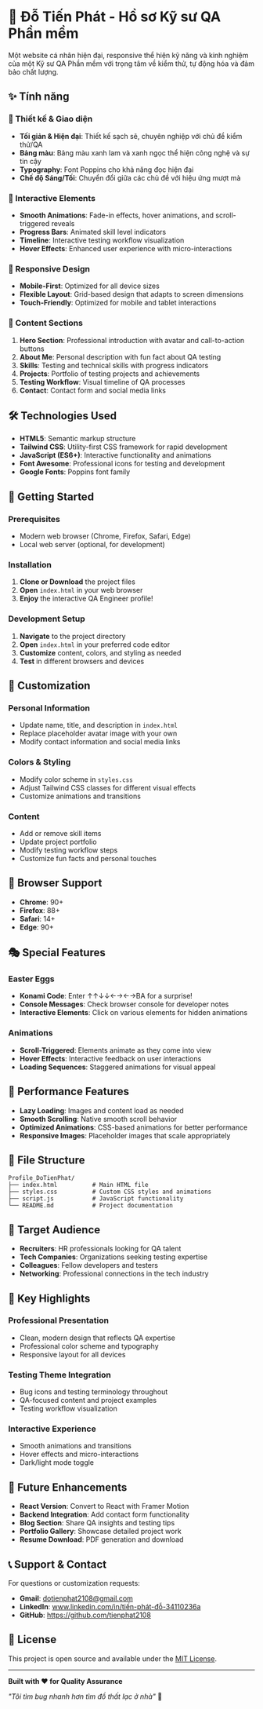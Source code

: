 # 🐛 Đỗ Tiến Phát - Hồ sơ Kỹ sư QA Phần mềm

Một website cá nhân hiện đại, responsive thể hiện kỹ năng và kinh nghiệm của một Kỹ sư QA Phần mềm với trọng tâm về kiểm thử, tự động hóa và đảm bảo chất lượng.

## ✨ Tính năng

### 🎨 Thiết kế & Giao diện
- **Tối giản & Hiện đại**: Thiết kế sạch sẽ, chuyên nghiệp với chủ đề kiểm thử/QA
- **Bảng màu**: Bảng màu xanh lam và xanh ngọc thể hiện công nghệ và sự tin cậy
- **Typography**: Font Poppins cho khả năng đọc hiện đại
- **Chế độ Sáng/Tối**: Chuyển đổi giữa các chủ đề với hiệu ứng mượt mà

### 🚀 Interactive Elements
- **Smooth Animations**: Fade-in effects, hover animations, and scroll-triggered reveals
- **Progress Bars**: Animated skill level indicators
- **Timeline**: Interactive testing workflow visualization
- **Hover Effects**: Enhanced user experience with micro-interactions

### 📱 Responsive Design
- **Mobile-First**: Optimized for all device sizes
- **Flexible Layout**: Grid-based design that adapts to screen dimensions
- **Touch-Friendly**: Optimized for mobile and tablet interactions

### 🎯 Content Sections
1. **Hero Section**: Professional introduction with avatar and call-to-action buttons
2. **About Me**: Personal description with fun fact about QA testing
3. **Skills**: Testing and technical skills with progress indicators
4. **Projects**: Portfolio of testing projects and achievements
5. **Testing Workflow**: Visual timeline of QA processes
6. **Contact**: Contact form and social media links

## 🛠️ Technologies Used

- **HTML5**: Semantic markup structure
- **Tailwind CSS**: Utility-first CSS framework for rapid development
- **JavaScript (ES6+)**: Interactive functionality and animations
- **Font Awesome**: Professional icons for testing and development
- **Google Fonts**: Poppins font family

## 🚀 Getting Started

### Prerequisites
- Modern web browser (Chrome, Firefox, Safari, Edge)
- Local web server (optional, for development)

### Installation

1. **Clone or Download** the project files
2. **Open** `index.html` in your web browser
3. **Enjoy** the interactive QA Engineer profile!

### Development Setup

1. **Navigate** to the project directory
2. **Open** `index.html` in your preferred code editor
3. **Customize** content, colors, and styling as needed
4. **Test** in different browsers and devices

## 🎨 Customization

### Personal Information
- Update name, title, and description in `index.html`
- Replace placeholder avatar image with your own
- Modify contact information and social media links

### Colors & Styling
- Modify color scheme in `styles.css`
- Adjust Tailwind CSS classes for different visual effects
- Customize animations and transitions

### Content
- Add or remove skill items
- Update project portfolio
- Modify testing workflow steps
- Customize fun facts and personal touches

## 📱 Browser Support

- **Chrome**: 90+
- **Firefox**: 88+
- **Safari**: 14+
- **Edge**: 90+

## 🎭 Special Features

### Easter Eggs
- **Konami Code**: Enter ↑↑↓↓←→←→BA for a surprise!
- **Console Messages**: Check browser console for developer notes
- **Interactive Elements**: Click on various elements for hidden animations

### Animations
- **Scroll-Triggered**: Elements animate as they come into view
- **Hover Effects**: Interactive feedback on user interactions
- **Loading Sequences**: Staggered animations for visual appeal

## 🔧 Performance Features

- **Lazy Loading**: Images and content load as needed
- **Smooth Scrolling**: Native smooth scroll behavior
- **Optimized Animations**: CSS-based animations for better performance
- **Responsive Images**: Placeholder images that scale appropriately

## 📝 File Structure

```
Profile_DoTienPhat/
├── index.html          # Main HTML file
├── styles.css          # Custom CSS styles and animations
├── script.js           # JavaScript functionality
└── README.md           # Project documentation
```

## 🎯 Target Audience

- **Recruiters**: HR professionals looking for QA talent
- **Tech Companies**: Organizations seeking testing expertise
- **Colleagues**: Fellow developers and testers
- **Networking**: Professional connections in the tech industry

## 🌟 Key Highlights

### Professional Presentation
- Clean, modern design that reflects QA expertise
- Professional color scheme and typography
- Responsive layout for all devices

### Testing Theme Integration
- Bug icons and testing terminology throughout
- QA-focused content and project examples
- Testing workflow visualization

### Interactive Experience
- Smooth animations and transitions
- Hover effects and micro-interactions
- Dark/light mode toggle

## 🚀 Future Enhancements

- **React Version**: Convert to React with Framer Motion
- **Backend Integration**: Add contact form functionality
- **Blog Section**: Share QA insights and testing tips
- **Portfolio Gallery**: Showcase detailed project work
- **Resume Download**: PDF generation and download

## 📞 Support & Contact

For questions or customization requests:
- **Gmail**: dotienphat2108@gmail.com
- **LinkedIn**: www.linkedin.com/in/tiến-phát-đỗ-34110236a
- **GitHub**: https://github.com/tienphat2108

## 📄 License

This project is open source and available under the [MIT License](LICENSE).

---

**Built with ❤️ for Quality Assurance**

*"Tôi tìm bug nhanh hơn tìm đồ thất lạc ở nhà"* 🐛

